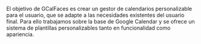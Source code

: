 El objetivo de GCalFaces es crear un gestor de calendarios personalizable para el usuario, que se adapte a las necesidades existentes del usuario final. Para ello trabajamos sobre la base de Google Calendar y se ofrece un sistema de plantillas personalizables tanto en funcionalidad como apariencia.